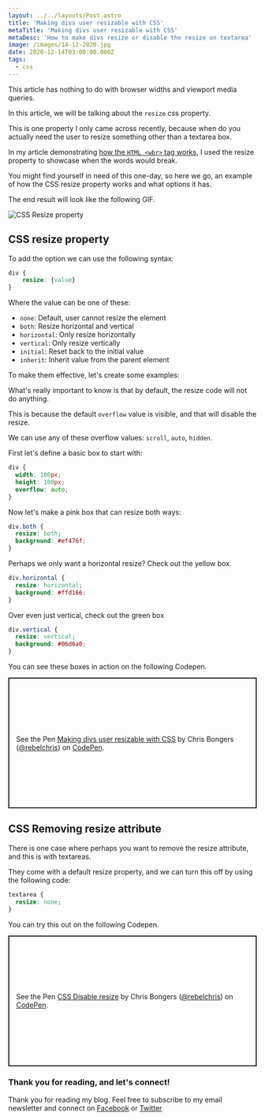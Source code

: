 ```yaml
---
layout: ../../layouts/Post.astro
title: 'Making divs user resizable with CSS'
metaTitle: 'Making divs user resizable with CSS'
metaDesc: 'How to make divs resize or disable the resize on textarea'
image: /images/14-12-2020.jpg
date: 2020-12-14T03:00:00.000Z
tags:
  - css
---
```


This article has nothing to do with browser widths and viewport media queries.

In this article, we will be talking about the `resize` css property.

This is one property I only came across recently, because when do you actually need the user to resize something other than a textarea box.

In my article demonstrating [how the `HTML <wbr>` tag works](https://daily-dev-tips.com/posts/what-is-the-wbr-html-tag-and-why-do-i-need-it/), I used the resize property to showcase when the words would break.

You might find yourself in need of this one-day, so here we go, an example of how the CSS resize property works and what options it has.

The end result will look like the following GIF.

![CSS Resize property](https://cdn.hashnode.com/res/hashnode/image/upload/v1607494995859/AZvzsizF5.gif)

## CSS resize property

To add the option we can use the following syntax:

```css
div {
	resize: {value}
}
```

Where the value can be one of these:

- `none`: Default, user cannot resize the element
- `both`: Resize horizontal and vertical
- `horizontal`: Only resize horizontally
- `vertical`: Only resize vertically
- `initial`: Reset back to the initial value
- `inherit`: Inherit value from the parent element

To make them effective, let's create some examples:

What's really important to know is that by default, the resize code will not do anything.

This is because the default `overflow` value is visible, and that will disable the resize.

We can use any of these overflow values: `scroll`, `auto`, `hidden`.

First let's define a basic box to start with:

```css
div {
  width: 100px;
  height: 100px;
  overflow: auto;
}
```

Now let's make a pink box that can resize both ways:

```css
div.both {
  resize: both;
  background: #ef476f;
}
```

Perhaps we only want a horizontal resize? Check out the yellow box.

```css
div.horizontal {
  resize: horizontal;
  background: #ffd166;
}
```

Over even just vertical, check out the green box

```css
div.vertical {
  resize: vertical;
  background: #06d6a0;
}
```

You can see these boxes in action on the following Codepen.

<p class="codepen" data-height="265" data-theme-id="dark" data-default-tab="css,result" data-user="rebelchris" data-slug-hash="NWRRrRa" style="height: 265px; box-sizing: border-box; display: flex; align-items: center; justify-content: center; border: 2px solid; margin: 1em 0; padding: 1em;" data-pen-title="Making divs user resizable with CSS">
  <span>See the Pen <a href="https://codepen.io/rebelchris/pen/NWRRrRa">
  Making divs user resizable with CSS</a> by Chris Bongers (<a href="https://codepen.io/rebelchris">@rebelchris</a>)
  on <a href="https://codepen.io">CodePen</a>.</span>
</p>
<script async defer src="https://cpwebassets.codepen.io/assets/embed/ei.js"></script>

## CSS Removing resize attribute

There is one case where perhaps you want to remove the resize attribute, and this is with textareas.

They come with a default resize property, and we can turn this off by using the following code:

```css
textarea {
  resize: none;
}
```

You can try this out on the following Codepen.

<p class="codepen" data-height="265" data-theme-id="dark" data-default-tab="css,result" data-user="rebelchris" data-slug-hash="abmmZWg" style="height: 265px; box-sizing: border-box; display: flex; align-items: center; justify-content: center; border: 2px solid; margin: 1em 0; padding: 1em;" data-pen-title="CSS Disable resize">
  <span>See the Pen <a href="https://codepen.io/rebelchris/pen/abmmZWg">
  CSS Disable resize</a> by Chris Bongers (<a href="https://codepen.io/rebelchris">@rebelchris</a>)
  on <a href="https://codepen.io">CodePen</a>.</span>
</p>
<script async defer src="https://cpwebassets.codepen.io/assets/embed/ei.js"></script>

### Thank you for reading, and let's connect!

Thank you for reading my blog. Feel free to subscribe to my email newsletter and connect on [Facebook](https://www.facebook.com/DailyDevTipsBlog) or [Twitter](https://twitter.com/DailyDevTips1)
